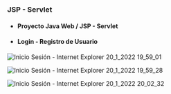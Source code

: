 ### JSP - Servlet
- #### Proyecto Java Web / JSP - Servlet
- #### Login - Registro de Usuario

![Inicio Sesión - Internet Explorer 20_1_2022 19_59_01](https://user-images.githubusercontent.com/88462536/150437174-550605a6-abba-40b7-a0ae-2ea4a0a54e8c.png)

![Inicio Sesión - Internet Explorer 20_1_2022 19_59_28](https://user-images.githubusercontent.com/88462536/150437196-0b4ce112-1a26-47bc-995a-e30bb5ecf9c4.png)

![Inicio Sesión - Internet Explorer 20_1_2022 20_02_32](https://user-images.githubusercontent.com/88462536/150437229-f73b7fb6-6273-4e96-ac5a-50d6725b3f14.png)


